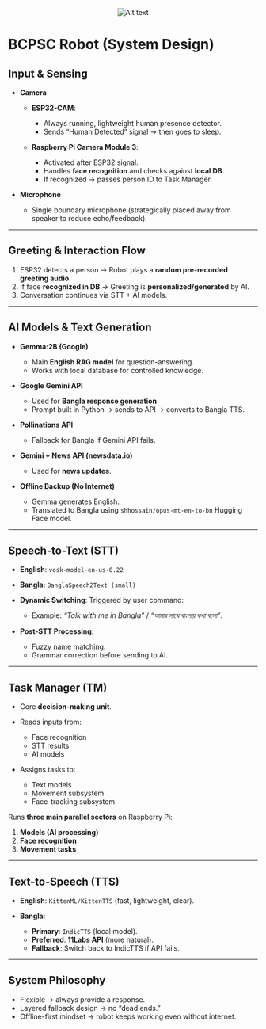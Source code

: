 <div align="center">
  <img src="https://www.bcpsc.edu.bd/media/BCPSC.png" alt="Alt text">
</div>

# BCPSC Robot (System Design)

## Input & Sensing

* **Camera**

  * **ESP32-CAM**:

    * Always running, lightweight human presence detector.
    * Sends “Human Detected” signal → then goes to sleep.
  * **Raspberry Pi Camera Module 3**:

    * Activated after ESP32 signal.
    * Handles **face recognition** and checks against **local DB**.
    * If recognized → passes person ID to Task Manager.
* **Microphone**

  * Single boundary microphone (strategically placed away from speaker to reduce echo/feedback).

---

## Greeting & Interaction Flow

1. ESP32 detects a person → Robot plays a **random pre-recorded greeting audio**.
2. If face **recognized in DB** → Greeting is **personalized/generated** by AI.
3. Conversation continues via STT + AI models.

---

## AI Models & Text Generation

* **Gemma:2B (Google)**

  * Main **English RAG model** for question-answering.
  * Works with local database for controlled knowledge.

* **Google Gemini API**

  * Used for **Bangla response generation**.
  * Prompt built in Python → sends to API → converts to Bangla TTS.

* **Pollinations API**

  * Fallback for Bangla if Gemini API fails.

* **Gemini + News API (newsdata.io)**

  * Used for **news updates**.

* **Offline Backup (No Internet)**

  * Gemma generates English.
  * Translated to Bangla using `shhossain/opus-mt-en-to-bn` Hugging Face model.

---

## Speech-to-Text (STT)

* **English**: `vosk-model-en-us-0.22`
* **Bangla**: `BanglaSpeech2Text (small)`
* **Dynamic Switching**: Triggered by user command:

  * Example: *“Talk with me in Bangla”* / *“আমার সাথে বাংলায় কথা বলো”*.
* **Post-STT Processing**:

  * Fuzzy name matching.
  * Grammar correction before sending to AI.

---

## Task Manager (TM)

* Core **decision-making unit**.
* Reads inputs from:

  * Face recognition
  * STT results
  * AI models
* Assigns tasks to:

  * Text models
  * Movement subsystem
  * Face-tracking subsystem

Runs **three main parallel sectors** on Raspberry Pi:

1. **Models (AI processing)**
2. **Face recognition**
3. **Movement tasks**

---

## Text-to-Speech (TTS)

* **English**: `KittenML/KittenTTS` (fast, lightweight, clear).
* **Bangla**:

  * **Primary**: `IndicTTS` (local model).
  * **Preferred**: **11Labs API** (more natural).
  * **Fallback**: Switch back to IndicTTS if API fails.

---

## System Philosophy

* Flexible → always provide a response.
* Layered fallback design → no “dead ends.”
* Offline-first mindset → robot keeps working even without internet.
